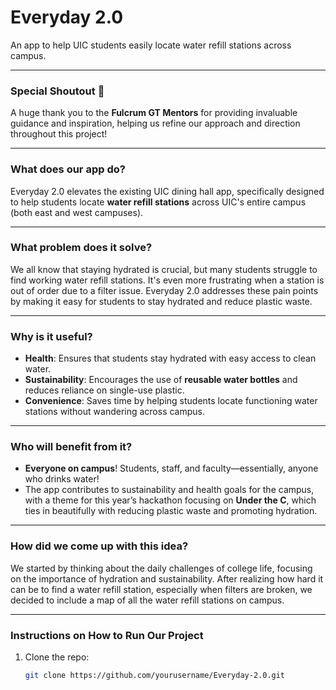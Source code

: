 # Everyday 2.0  
An app to help UIC students easily locate water refill stations across campus.

---

### **Special Shoutout** 🎉  
A huge thank you to the **Fulcrum GT Mentors** for providing invaluable guidance and inspiration, helping us refine our approach and direction throughout this project!

---

### **What does our app do?**  
Everyday 2.0 elevates the existing UIC dining hall app, specifically designed to help students locate **water refill stations** across UIC's entire campus (both east and west campuses).  

---

### **What problem does it solve?**  
We all know that staying hydrated is crucial, but many students struggle to find working water refill stations. It's even more frustrating when a station is out of order due to a filter issue.
Everyday 2.0 addresses these pain points by making it easy for students to stay hydrated and reduce plastic waste.

---

### **Why is it useful?**  
- **Health**: Ensures that students stay hydrated with easy access to clean water.
- **Sustainability**: Encourages the use of **reusable water bottles** and reduces reliance on single-use plastic.
- **Convenience**: Saves time by helping students locate functioning water stations without wandering across campus.

---

### **Who will benefit from it?**  
- **Everyone on campus**! Students, staff, and faculty—essentially, anyone who drinks water!  
- The app contributes to sustainability and health goals for the campus, with a theme for this year’s hackathon focusing on **Under the C**, which ties in beautifully with reducing plastic waste and promoting hydration.

---

### **How did we come up with this idea?**  
We started by thinking about the daily challenges of college life, focusing on the importance of hydration and sustainability. After realizing how hard it can be to find a water refill station, especially when filters are broken, we decided to include a map of all the water refill stations on campus.

---

### **Instructions on How to Run Our Project**  
1. Clone the repo:
   ```bash
   git clone https://github.com/yourusername/Everyday-2.0.git

